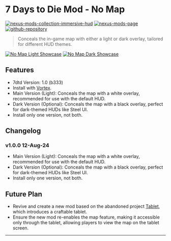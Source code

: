 [//]: # (DO NOT EDIT: This file has been autogenerated, any changes will be overwritten)
# 7 Days to Die Mod - No Map

[![nexus-mods-collection-immersive-hud](https://img.shields.io/badge/Nexus%20Mods%20Collection-Immersive%20HUD%20-orange?style=flat-square&logo=spinrilla)](https://next.nexusmods.com/7dtd/collections/epfqzi) [![nexus-mods-page](https://img.shields.io/badge/Nexus%20Mod-No%20Map%20-orange?style=flat-square&logo=spinrilla)](https://www.nexusmods.com/7dtd/mods/5689) [![github-repository](https://img.shields.io/badge/GitHub-Repository-green?style=flat-square&logo=github)](https://github.com/rdok/7dtd_no_map)

> Conceals the in-game map with either a light or dark overlay, tailored for different HUD themes.

[![No Map Light Showcase](https://raw.githubusercontent.com/rdok/7dtd_no_map/main/documentation/showcase_light_version.jpg)](https://www.nexusmods.com/7dtd/mods/5689)
[![No Map Dark Showcase](https://raw.githubusercontent.com/rdok/7dtd_no_map/main/documentation/showcase_dark_version.jpg)](https://www.nexusmods.com/7dtd/mods/5689)

## Features
- 7dtd Version: 1.0 (b333)
- Install with [Vortex](https://www.nexusmods.com/about/vortex/).
- Main Version (Light): Conceals the map with a white overlay, recommended for use with the default HUD.
- Dark Version (Optional): Conceals the map with a black overlay, perfect for dark-themed HUDs like Steel UI.
- Install only one version, not both.

## Changelog
### v1.0.0 12-Aug-24
- Main Version (Light): Conceals the map with a white overlay, recommended for use with the default HUD.
- Dark Version (Optional): Conceals the map with a black overlay, perfect for dark-themed HUDs like Steel UI.
- Install only one version, not both.

## Future Plan
- Revive and create a new mod based on the abandoned project [Tablet](https://www.nexusmods.com/7dtd/mods/569), which introduces a craftable tablet.
- Ensure the new mod re-enables the map feature, making it accessible only through the tablet, allowing players to view the map on the tablet screen.

***

[//]: # (DO NOT EDIT: This file has been autogenerated, any changes will be overwritten)
